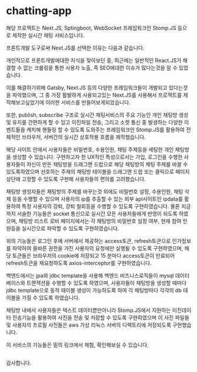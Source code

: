 # chatting-app

해당 프로젝트는 Next.JS, Sptingboot, WebSocket 프레임워크인 Stomp.JS 등으로 제작한 실시간 채팅 서비스입니다.

프론트개발 도구로써 Next.JS를 선택한 이유는 다음과 같습니다.

개인적으로 프론트개발에대한 지식을 찾아보던 중, 최근에는 일반적인 React.JS가 해결할 수 없는 크롤링을 통한 사용자 노출, 즉 SEO에대한 이슈가 많다는것을 알 수 있었습니다.

이를 해결하기위해 Gatsby, Next.JS 등의 다양한 프레임워크들이 개발되고 있다는것을 파악했으며, 그 중 가장 활발하게 사용되고있는 Next.JS를 사용해서 프로젝트를 제작해보고싶었기에 
이러한 서비스를 만들어보게되었습니다.

또한, publish, subscribe 구조로 실시간 채팅서비스의 주요 기능인 개인 채팅방 생성 및 유지를 간편하게 할 수 있고
이진파일 전송, 그리고 소켓 통신 중 발생하는 다양한 이벤트들을 캐치해 핸들링 할 수 있도록 도와주는 프레임워크인 Stomp.JS를 활용하여
전체적인 브라우저, 서버간의 실시간 상호작용 흐름을 제작했습니다.

해당 사이트 안에서 사용자들은 비밀번호, 수용인원, 채팅 주제등을 세팅한 개인 채팅방을 생성할 수 있습니다.
구현하고자 한 UX적인 특성으로서는 가입, 로그인을 수행한 사용자들이 자신이 만든 채팅방을 드래그앤 드랍으로 해당 채팅방의 채팅 주제를 바꿀 수 있도록하였으며
선호하는 주제의 채팅방 테이블을 드래그앤 드랍 또는 클릭으로 페이지 상단에 고정할 수 있도록 구현해 사용자들의 편의를 고려했습니다.

채팅방 생성자들은 채팅방의 주제를 바꾸는것 외에도 비밀번호 설정, 수용인원, 채팅 삭제 등을 수행할 수 있으며 사용자의 ip를 추출할 수 있는 외부 api사이트인 ipdata를 활용하여
특정 사용자의 강퇴, 강퇴 철회등을 수행할 수 있도록 구현하였습니다.
물론 지금까지 서술한 기능들은 socket 통신으로 실시간 모든 사용자들에게 반영이 되도록 하였으며, 
채팅방 리스트 로비 페이지에서는 각 채팅방의 비밀번호 설정 여부, 현재 참여 인원등을 실시간으로 파악할 수 있도록 구현하였습니다.

위의 기능들은 로그인 후에 서버에서 제공하는 access토큰, refresh토큰으로 인가정보를 파악하여 올바른 권한을 가진 사용자의 요청에만 실행될 수 있도록 구현하였으며,
해당 토큰들은 브라우저의 cookie에 저장되고 15 분마다 access토큰이 만료되어 refresh토큰을 재요청하도록 axios-interceptor를 구현하였습니다.

백엔드에서는 jpa와 jdbc template을 사용해 백엔드 비즈니스로직들이 mysql 데이터베이스와 트랜잭션을 수행할 수 있도록 하였으며,
사용자들이 채팅방을 생성할 때마다 jdbc template으로 동적 테이블 생성이 가능하도록 하여 각 채팅방마다 각각의 db 테이블을 가질 수 있도록 하였습니다.

채팅방 내에서 사용자들은 텍스트 데이터뿐만아니라 Stomp.JS에서 지원하는 이진데이터 전송기능을 활용하여 사진을 전송 및 저장할 수 있도록 구현하였으며
이 사진 파일들 및 사용자의 프로필 사진들은 aws  가상 리눅스 서버의 디렉토리에 저장되도록 구현했습니다.

이 서비스의 기능들은 밑의 링크에서 체험, 확인해보실 수 있습니다.

##

감사합니다.

